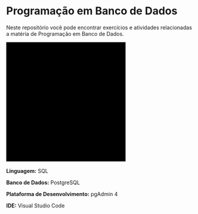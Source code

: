 # Programação em Banco de Dados

Neste repositório você pode encontrar exercícios e atividades relacionadas a matéria de Programação em Banco de Dados. 

![](https://github.com/luanamayumi4/free_images/blob/40a17d771977c5f8c5ead12376c1aba49a86479b/bd.gif)

**Linguagem:** SQL

**Banco de Dados:** PostgreSQL

**Plataforma de Desenvolvimento:** pgAdmin 4

**IDE:** Visual Studio Code

